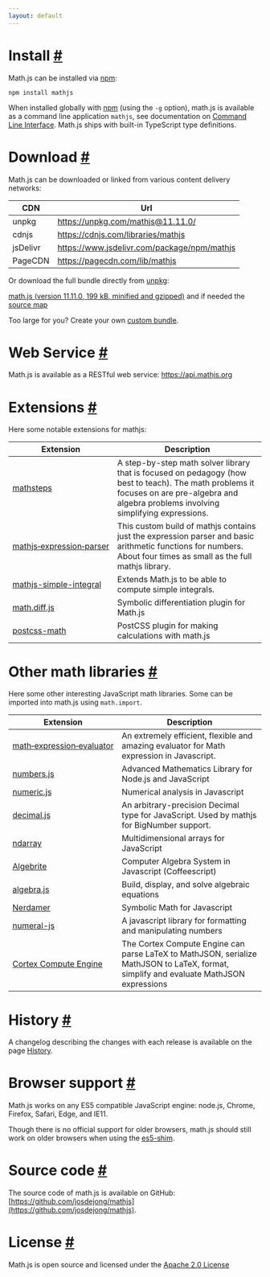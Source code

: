 ```yaml
---
layout: default
---
```


<h1 id="install">Install <a href="#install" title="Permalink">#</a></h1>


Math.js can be installed via [npm](https://npmjs.org/):

```
npm install mathjs
```

When installed globally with [npm](https://npmjs.org/) (using the `-g` option), math.js is available as a command line application `mathjs`, see documentation on [Command Line Interface](docs/command_line_interface.html). Math.js ships with built-in TypeScript type definitions.

<h1 id="download">Download <a href="#download" title="Permalink">#</a></h1>

Math.js can be downloaded or linked from various content delivery networks:

<table>
  <thead>
    <tr>
      <th>CDN</th>
      <th>Url</th>
    </tr>
  </thead>
  <tbody>
    <tr>
      <td>unpkg</td>
      <td><a href="https://unpkg.com/mathjs@11.11.0/">https://unpkg.com/mathjs@11.11.0/</a></td>
    </tr>
    <tr>
      <td>cdnjs</td>
      <td><a href="https://cdnjs.com/libraries/mathjs">https://cdnjs.com/libraries/mathjs</a></td>
    </tr>    
    <tr>
      <td>jsDelivr</td>
      <td><a href="https://www.jsdelivr.com/package/npm/mathjs">https://www.jsdelivr.com/package/npm/mathjs</a></td>
    </tr>
    <tr>
      <td>PageCDN </td>
      <td><a href="https://pagecdn.com/lib/mathjs">https://pagecdn.com/lib/mathjs</a></td>
    </tr>
  </tbody>
</table>

Or download the full bundle directly from [unpkg](https://unpkg.com):

<p>
    <a 
      href="https://unpkg.com/mathjs@11.11.0/lib/browser/math.js"
    >math.js (version 11.11.0, <span id="size">199 kB</span>, minified and gzipped)</a> 
    and if needed the <a href="https://unpkg.com/mathjs@11.11.0/lib/browser/math.js.map">source map</a>
</p>

Too large for you? Create your own [custom bundle](docs/custom_bundling.html).


<h1 id="webservice">Web Service <a href="#webservice" title="Permalink">#</a></h1>

Math.js is available as a RESTful web service: <a href="https://api.mathjs.org">https://api.mathjs.org</a>


<h1 id="extensions">Extensions <a href="#extensions" title="Permalink">#</a></h1>

Here some notable extensions for mathjs:

Extension | Description
--------- | -----------
[mathsteps](https://github.com/socraticorg/mathsteps) | A step-by-step math solver library that is focused on pedagogy (how best to teach). The math problems it focuses on are pre-algebra and algebra problems involving simplifying expressions.
[mathjs&#8209;expression&#8209;parser](https://github.com/josdejong/mathjs-expression-parser) | This custom build of mathjs contains just the expression parser and basic arithmetic functions for numbers. About four times as small as the full mathjs library.
[mathjs-simple-integral](https://github.com/joelhoover/mathjs-simple-integral) | Extends Math.js to be able to compute simple integrals.
[math.diff.js](https://github.com/hausen/math.diff.js) | Symbolic differentiation plugin for Math.js
[postcss-math](https://github.com/shauns/postcss-math) | PostCSS plugin for making calculations with math.js


<h1 id="extensions">Other math libraries <a href="#other-math-libraries" title="Permalink">#</a></h1>

Here some other interesting JavaScript math libraries. Some can be imported into math.js using `math.import`.

Extension | Description
--------- | -----------
[math&#8209;expression&#8209;evaluator](https://www.npmjs.com/package/math-expression-evaluator) | An extremely efficient, flexible and amazing evaluator for Math expression in Javascript.
[numbers.js](https://github.com/numbers/numbers.js) | Advanced Mathematics Library for Node.js and JavaScript
[numeric.js](https://github.com/sloisel/numeric) | Numerical analysis in Javascript
[decimal.js](https://github.com/MikeMcl/decimal.js/) | An arbitrary-precision Decimal type for JavaScript. Used by mathjs for BigNumber support.
[ndarray](https://github.com/scijs/ndarray) | Multidimensional arrays for JavaScript
[Algebrite](https://github.com/davidedc/Algebrite) | Computer Algebra System in Javascript (Coffeescript)
[algebra.js](https://github.com/nicolewhite/algebra.js) | Build, display, and solve algebraic equations
[Nerdamer](https://nerdamer.com) | Symbolic Math for Javascript
[numeral-js](https://github.com/adamwdraper/Numeral-js) | A javascript library for formatting and manipulating numbers
[Cortex Compute Engine](https://github.com/cortex-js/compute-engine) | The Cortex Compute Engine can parse LaTeX to MathJSON, serialize MathJSON to LaTeX, format, simplify and evaluate MathJSON expressions


<h1 id="history">History <a href="#history" title="Permalink">#</a></h1>

A changelog describing the changes with each release is available on the page [History](history.html).


<h1 id="browsersupport">Browser support <a href="#browsersupport" title="Permalink">#</a></h1>


Math.js works on any ES5 compatible JavaScript engine: node.js, Chrome, Firefox, Safari, Edge, and IE11.

Though there is no official support for older browsers, math.js should still work on older browsers
when using the [es5-shim](https://github.com/kriskowal/es5-shim).


<h1 id="source-code">Source code <a href="#source-code" title="Permalink">#</a></h1>

The source code of math.js is available on GitHub: [https://github.com/josdejong/mathjs](https://github.com/josdejong/mathjs).


<h1 id="license">License <a href="#license" title="Permalink">#</a></h1>

Math.js is open source and licensed under the
[Apache 2.0 License](https://www.apache.org/licenses/LICENSE-2.0)
